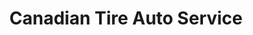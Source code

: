 ---
title: "Canadian Tire Auto Service"
url: /toronto/canadian-tire-auto-service/
shop: Autowerkstatt
---